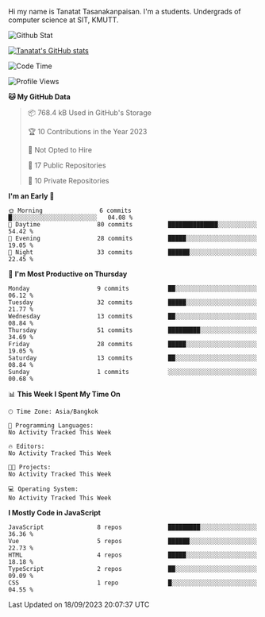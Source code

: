 Hi my name is Tanatat Tasanakanpaisan. I'm a students. Undergrads of computer science at SIT, KMUTT.

![Github Stat](https://github-profile-summary-cards.vercel.app/api/cards/profile-details?username=LilUzii-69&theme=dracula)

[![Tanatat's GitHub stats](https://github-readme-stats.vercel.app/api?username=LilUzii-69&show_icons=true&theme=radical)](https://github.com/anuraghazra/github-readme-stats)

<!--START_SECTION:waka-->
![Code Time](http://img.shields.io/badge/Code%20Time-43%20hrs%2052%20mins-blue)

![Profile Views](http://img.shields.io/badge/Profile%20Views-0-blue)

**🐱 My GitHub Data** 

> 📦 768.4 kB Used in GitHub's Storage 
 > 
> 🏆 10 Contributions in the Year 2023
 > 
> 🚫 Not Opted to Hire
 > 
> 📜 17 Public Repositories 
 > 
> 🔑 10 Private Repositories 
 > 
**I'm an Early 🐤** 

```text
🌞 Morning                6 commits           █░░░░░░░░░░░░░░░░░░░░░░░░   04.08 % 
🌆 Daytime                80 commits          ██████████████░░░░░░░░░░░   54.42 % 
🌃 Evening                28 commits          █████░░░░░░░░░░░░░░░░░░░░   19.05 % 
🌙 Night                  33 commits          ██████░░░░░░░░░░░░░░░░░░░   22.45 % 
```
📅 **I'm Most Productive on Thursday** 

```text
Monday                   9 commits           ██░░░░░░░░░░░░░░░░░░░░░░░   06.12 % 
Tuesday                  32 commits          █████░░░░░░░░░░░░░░░░░░░░   21.77 % 
Wednesday                13 commits          ██░░░░░░░░░░░░░░░░░░░░░░░   08.84 % 
Thursday                 51 commits          █████████░░░░░░░░░░░░░░░░   34.69 % 
Friday                   28 commits          █████░░░░░░░░░░░░░░░░░░░░   19.05 % 
Saturday                 13 commits          ██░░░░░░░░░░░░░░░░░░░░░░░   08.84 % 
Sunday                   1 commits           ░░░░░░░░░░░░░░░░░░░░░░░░░   00.68 % 
```


📊 **This Week I Spent My Time On** 

```text
🕑︎ Time Zone: Asia/Bangkok

💬 Programming Languages: 
No Activity Tracked This Week

🔥 Editors: 
No Activity Tracked This Week

🐱‍💻 Projects: 
No Activity Tracked This Week

💻 Operating System: 
No Activity Tracked This Week
```

**I Mostly Code in JavaScript** 

```text
JavaScript               8 repos             █████████░░░░░░░░░░░░░░░░   36.36 % 
Vue                      5 repos             ██████░░░░░░░░░░░░░░░░░░░   22.73 % 
HTML                     4 repos             █████░░░░░░░░░░░░░░░░░░░░   18.18 % 
TypeScript               2 repos             ██░░░░░░░░░░░░░░░░░░░░░░░   09.09 % 
CSS                      1 repo              █░░░░░░░░░░░░░░░░░░░░░░░░   04.55 % 
```




 Last Updated on 18/09/2023 20:07:37 UTC
<!--END_SECTION:waka-->